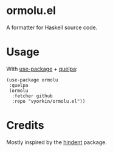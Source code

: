 # ormolu.el

A formatter for Haskell source code.

# Usage

With [use-package](https://github.com/jwiegley/use-package/) + [quelpa](https://framagit.org/steckerhalter/quelpa):

```elisp
(use-package ormolu
 :quelpa
 (ormolu
  :fetcher github
  :repo "vyorkin/ormolu.el"))
```

# Credits

Mostly inspired by the [hindent](https://github.com/chrisdone/hindent) package.
